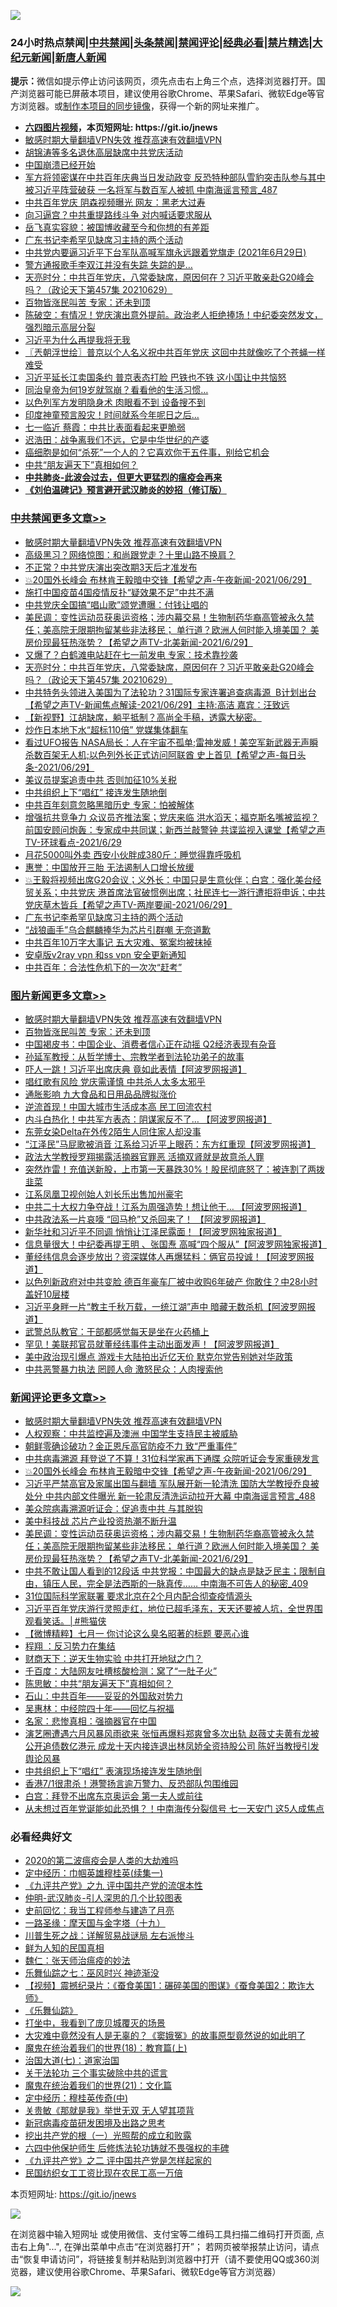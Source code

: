 ![](https://raw.githubusercontent.com/fqnews/bnews/master/64photo/fqnews-qr.jpg)

<div id="tt">
<h3>24小时热点禁闻|<a href="#%E4%B8%AD%E5%85%B1%E7%A6%81%E9%97%BB%E6%9B%B4%E5%A4%9A%E6%96%87%E7%AB%A0">中共禁闻</a>|<a href="#%E5%9B%BE%E7%89%87%E6%96%B0%E9%97%BB%E6%9B%B4%E5%A4%9A%E6%96%87%E7%AB%A0">头条禁闻</a>|<a href="#%E6%96%B0%E9%97%BB%E8%AF%84%E8%AE%BA%E6%9B%B4%E5%A4%9A%E6%96%87%E7%AB%A0">禁闻评论|<a href="#%E5%BF%85%E7%9C%8B%E7%BB%8F%E5%85%B8%E5%A5%BD%E6%96%87">经典必看|<a href="/video.md#%E7%A6%81%E7%89%87%E7%B2%BE%E9%80%89">禁片精选</a>|<a href="https://github.com/fqnews/djy/blob/master/gb/nf1351518.md#1">大纪元新闻</a>|<a href="https://github.com/fqnews/ntdtv/blob/master/gb/prog204.md#1">新唐人新闻</a></h3>
<div><b>提示：</b>微信如提示停止访问该网页，须先点击右上角三个点，选择浏览器打开。国产浏览器可能已屏蔽本项目，建议使用谷歌Chrome、苹果Safari、微软Edge等官方浏览器。或<a href="https://github.com/fqnews/bnews/blob/master/%E5%88%B6%E4%BD%9Cgit%E7%A6%81%E9%97%BB%E9%95%9C%E5%83%8F.md">制作本项目的同步镜像</a>，获得一个新的网址来推广。</div>
<ul>
<li><b><a href="http://d1.bdrive.tk/64.mp4" target="_blank">六四图片视频</a>，本页短网址: https://git.io/jnews</b></li>
<li><a href="/comments/20210630/1485911.md">敏感时期大量翻墙VPN失效 推荐高速有效翻墙VPN</a></li>
<li><a href="/cbnews/20210629/1576801.md">胡锦涛等多名退休高层缺席中共党庆活动</a></li>
<li><a href="/ssgc/20210629/1576880.md">中国崩溃已经开始</a></li>
<li><a href="/comments/20210629/1576732.md">军方将领密谋在中共百年庆典当日发动政变 反恐特种部队雪豹突击队参与其中 被习近平阵营破获 一名将军与数百军人被抓 中南海谣言预言_487</a></li>
<li><a href="/cnnews/20210629/1576777.md">中共百年党庆 阴森视频曝光 网友：黑老大过寿</a></li>
<li><a href="/cbnews/20210629/1576800.md">向习逼宫？中共重提路线斗争 对内喊话要求服从</a></li>
<li><a href="/cnnews/20210630/1577155.md">岳飞真实容貌：被国博收藏至今和你想的有差距</a></li>
<li><a href="/cbnews/20210629/1576974.md">广东书记李希罕见缺席习主持的两个活动</a></li>
<li><a href="/bannedvideo/20210629/1576819.md">中共党内要逼习近平下台军队高喊军旗永远跟着党旗走    (2021年6月29日)</a></li>
<li><a href="/cbnews/20210629/1576900.md">警方通报歌手李双江并没有失踪 失踪的是…</a></li>
<li><a href="/cbnews/20210630/1577250.md">天亮时分：中共百年党庆，八常委缺席，原因何在？习近平敢亲赴G20峰会吗？（政论天下第457集 20210629）</a></li>
<li><a href="/topimagenews/20210630/1577019.md">百物皆涨民叫苦 专家：还未到顶</a></li>
<li><a href="/bannedvideo/20210629/1576849.md">陈破空：有情况！党庆演出意外提前。政治老人拒绝捧场！中纪委突然发文，强烈暗示高层分裂</a></li>
<li><a href="/headline/20210630/1577160.md">习近平为什么再提我将无我</a></li>
<li><a href="/ssgc/20210630/1577274.md">〖兲朝浮世绘〗普京以个人名义祝中共百年党庆 这回中共就像吃了个苍蝇一样难受</a></li>
<li><a href="/cnnews/20210629/1576851.md">习近平延长江卖国条约 普京表态打脸 巴铁也不铁 这小国让中共恼怒</a></li>
<li><a href="/lifebaike/20210629/1576905.md">同治皇帝为何19岁就驾崩？看看他的生活习惯…</a></li>
<li><a href="/cnnews/20210630/1577116.md">以色列军方发明隐身术 肉眼看不到 设备搜不到</a></li>
<li><a href="/cnnews/20210630/1577022.md">印度神童预言股灾！时间就系今年呢日之后…</a></li>
<li><a href="/cnnews/20210630/1577128.md">七一临近 蔡霞：中共比表面看起来更脆弱</a></li>
<li><a href="/cbnews/20210629/1576717.md">迟浩田：战争离我们不远，它是中华世纪的产婆</a></li>
<li><a href="/health/20210629/1576744.md">癌细胞是如何“杀死”一个人的？它喜欢你干五件事，别给它机会</a></li>
<li><a href="/ssgc/20210629/1576879.md">中共“朋友遍天下”真相如何？</a></li>
<li><b><a href="/comments/20200211/1275071.md" target="_blank">中共肺炎-此波会过去，但更大更猛烈的瘟疫会再来</a></b></li>
<li><b><a href="/comments/20200207/1272816.md" target="_blank">《刘伯温碑记》预言避开武汉肺炎的妙招（修订版）</a></b></li>
</ul>
</div>

<div class="catlist">
<h3><a href="/cbnews/" target="_blank">中共禁闻</a><span><a href="/cbnews/" target="_blank" rel="nofollow">更多文章>></a></span></h3>
<ul>
<li><a href="/comments/20210630/1485911.md" target="_blank">敏感时期大量翻墙VPN失效 推荐高速有效翻墙VPN</a></li>
<li><a href="/cbnews/20210630/1577363.md" target="_blank">高级黑习？网络惊图：和尚跟党走？十里山路不换肩？</a></li>
<li><a href="/cbnews/20210630/1577352.md" target="_blank">不正常？中共党庆演出突改期3天后才准发布</a></li>
<li><a href="/comments/20210630/1577347.md" target="_blank">💥20国外长峰会 布林肯王毅暗中交锋【希望之声-午夜新闻-2021/06/29】</a></li>
<li><a href="/cbnews/20210630/1577338.md" target="_blank">施打中国疫苗4国疫情反扑“疑效果不足”中共不满</a></li>
<li><a href="/cbnews/20210630/1577315.md" target="_blank">中共党庆全国搞“唱山歌”颂党遭曝：付钱让唱的</a></li>
<li><a href="/comments/20210630/1577299.md" target="_blank">美民调：变性运动员获奥运资格；涉内幕交易！生物制药华裔高管被永久禁任；美高院无限期拘留某些非法移民； 单行道？欧洲人何时能入境美国？ 美房价现最狂热涨势？【希望之声TV-北美新闻-2021/6/29】</a></li>
<li><a href="/cbnews/20210630/1577278.md" target="_blank">又爆了？白鹤滩电站赶在七一前发电 专家：技术靠抄袭</a></li>
<li><a href="/cbnews/20210630/1577250.md" target="_blank">天亮时分：中共百年党庆，八常委缺席，原因何在？习近平敢亲赴G20峰会吗？（政论天下第457集 20210629）</a></li>
<li><a href="/comments/20210630/1577196.md" target="_blank">中共特务头领进入美国为了法轮功？31国际专家连署追查病毒源  B计划出台【希望之声TV-新闻焦点解读-2021/06/29】主持:高洁  嘉宾：汪致远</a></li>
<li><a href="/comments/20210630/1577193.md" target="_blank">【新视野】江胡缺席，躺平抵制？高尚全手稿，透露大秘密。</a></li>
<li><a href="/cbnews/20210630/1577192.md" target="_blank">炒作日本地下水“超标110倍” 党媒集体翻车</a></li>
<li><a href="/comments/20210630/1577180.md" target="_blank">看过UFO报告 NASA局长：人在宇宙不孤单;雷神发威！美空军新武器无声瞬杀数百架无人机;以色列外长正式访问阿联酋 史上首见【希望之声-每日头条-2021/06/29】</a></li>
<li><a href="/cbnews/20210630/1577139.md" target="_blank">美议员提案追责中共 否则加征10%关税</a></li>
<li><a href="/cbnews/20210630/1577138.md" target="_blank">中共组织上下“唱红” 接连发生随地倒</a></li>
<li><a href="/cbnews/20210630/1577126.md" target="_blank">中共百年刻意忽略黑暗历史 专家：怕被解体</a></li>
<li><a href="/comments/20210630/1577063.md" target="_blank">增强抗共竞争力 众议员齐推法案；党庆来临 洪水滔天；福克斯名嘴被监视？前国安顾问炮轰：专家成中共同谋；新西兰敲警钟 共谍监视入课堂【希望之声TV-环球看点-2021/6/29</a></li>
<li><a href="/cbnews/20210630/1577053.md" target="_blank">月花5000叫外卖 西安小伙胖成380斤：睡觉得靠呼吸机</a></li>
<li><a href="/cbnews/20210630/1577052.md" target="_blank">惠誉：中国放开三胎 无法遏制人口增长放缓</a></li>
<li><a href="/comments/20210630/1577030.md" target="_blank">💥王毅将视频出席G20会议；义外长：中国只是生意伙伴；白宫：强化美台经贸关系；中共党庆 港首席法官破惯例出席；社民连七一游行遭拒将申诉；中共党庆草木皆兵【希望之声TV-两岸要闻-2021/06/29】</a></li>
<li><a href="/cbnews/20210629/1576974.md" target="_blank">广东书记李希罕见缺席习主持的两个活动</a></li>
<li><a href="/cbnews/20210629/1576973.md" target="_blank">“战狼画手”乌合麒麟捧华为芯片引群嘲 无奈道歉</a></li>
<li><a href="/cbnews/20210629/1576972.md" target="_blank">中共百年10万字大事记 五大灾难、冤案均被抹掉</a></li>
<li><a href="/cbnews/20210629/1576942.md" target="_blank">安卓版v2ray vpn 和ss vpn 安全更新通知</a></li>
<li><a href="/cbnews/20210629/1576943.md" target="_blank">中共百年：合法性危机下的一次次“赶考”</a></li>

</ul>
</div>
<div class="catlist">
<h3><a href="/topimagenews/" target="_blank">图片新闻</a><span><a href="/topimagenews/" target="_blank" rel="nofollow">更多文章>></a></span></h3>
<ul>
<li><a href="/comments/20210630/1485911.md" target="_blank">敏感时期大量翻墙VPN失效 推荐高速有效翻墙VPN</a></li>
<li><a href="/topimagenews/20210630/1577019.md" target="_blank">百物皆涨民叫苦 专家：还未到顶</a></li>
<li><a href="/topimagenews/20210629/1576940.md" target="_blank">中国褐皮书：中国企业、消费者信心正在动摇 Q2经济表现有杂音</a></li>
<li><a href="/comments/20210629/1576797.md" target="_blank">孙延军教授：从哲学博士、宗教学者到法轮功弟子的故事</a></li>
<li><a href="/topimagenews/20210629/1576671.md" target="_blank">吓人一跳！习近平出席庆典 竟如此表情【阿波罗网报道】</a></li>
<li><a href="/topimagenews/20210629/1576670.md" target="_blank">唱红歌有风险 党庆需谨慎 中共杀人太多太邪乎</a></li>
<li><a href="/topimagenews/20210629/1576356.md" target="_blank">通胀影响 九大食品和日用品品牌拟涨价</a></li>
<li><a href="/topimagenews/20210628/1576216.md" target="_blank">逆流首现！中国大城市生活成本高 民工回流农村</a></li>
<li><a href="/topimagenews/20210628/1575968.md" target="_blank">内斗白热化！中共军方表态：阴谋家反不了&#8230; 【阿波罗网报道】</a></li>
<li><a href="/topimagenews/20210628/1575844.md" target="_blank">东莞女染Delta在外传2陌生人同住家人却没事</a></li>
<li><a href="/topimagenews/20210627/1575468.md" target="_blank">“江泽民”马屁歌被消音 江系给习近平上眼药：东方红重现【阿波罗网报道】</a></li>
<li><a href="/topimagenews/20210627/1575454.md" target="_blank">政法大学教授罗翔揭露活摘器官罪恶 活摘双肾就是故意杀人罪</a></li>
<li><a href="/topimagenews/20210627/1575428.md" target="_blank">突然炸雷！充值送新股，上市第一天暴跌30%！股民彻底怒了：被连割了两拨韭菜</a></li>
<li><a href="/topimagenews/20210627/1575184.md" target="_blank">江系凤凰卫视创始人刘长乐出售加州豪宅</a></li>
<li><a href="/topimagenews/20210626/1574894.md" target="_blank">中共二十大权力争夺战！江系为周强造势！想让他干&#8230; 【阿波罗网报道】</a></li>
<li><a href="/topimagenews/20210626/1574848.md" target="_blank">中共政法系一片哀嚎 “回马枪”又杀回来了！ 【阿波罗网报道】</a></li>
<li><a href="/topimagenews/20210625/1574189.md" target="_blank">新华社和习近平不同调 悄悄让江泽民露面！【阿波罗网独家报道】</a></li>
<li><a href="/topimagenews/20210625/1574140.md" target="_blank">信息量很大！中纪委再提王明 、张国焘 高喊“四个服从”【阿波罗网独家报道】</a></li>
<li><a href="/topimagenews/20210625/1574040.md" target="_blank">董经纬信息会逐步放出？资深媒体人再爆猛料：俩官员投诚！【阿波罗网报道】</a></li>
<li><a href="/topimagenews/20210624/1573598.md" target="_blank">以色列新政府对中共变脸 德百年豪车厂被中收购6年破产 你敢住？中28小时盖好10层楼</a></li>
<li><a href="/topimagenews/20210624/1573398.md" target="_blank">习近平身畔一片“教主千秋万载，一统江湖”声中 暗藏无数杀机【阿波罗网报道】</a></li>
<li><a href="/topimagenews/20210624/1573292.md" target="_blank">武警总队教官：干部都感觉每天是坐在火药桶上</a></li>
<li><a href="/topimagenews/20210623/1572879.md" target="_blank">罕见！美联邦官员就董经纬事件主动出面发声！【阿波罗网报道】</a></li>
<li><a href="/topimagenews/20210623/1572841.md" target="_blank">美中政治现引爆点 游戏卡大陆拍出近亿天价 默克尔党告别她对华政策</a></li>
<li><a href="/topimagenews/20210623/1572689.md" target="_blank">中共恶警暴力执法 罔顾人命 激怒民众：人肉搜索他</a></li>

</ul>
</div>
<div class="catlist">
<h3><a href="/comments/" target="_blank">新闻评论</a><span><a href="/comments/" target="_blank" rel="nofollow">更多文章>></a></span></h3>
<ul>
<li><a href="/comments/20210630/1485911.md" target="_blank">敏感时期大量翻墙VPN失效 推荐高速有效翻墙VPN</a></li>
<li><a href="/comments/20210630/1577355.md" target="_blank">人权观察：中共监控遍及澳洲 中国学生支持民主被威胁</a></li>
<li><a href="/comments/20210630/1577354.md" target="_blank">朝鲜零确诊破功？金正恩斥高官防疫不力 致“严重事件”</a></li>
<li><a href="/comments/20210630/1577350.md" target="_blank">中共病毒溯源 拜登说了不算！31位科学家再下通牒 众院听证会专家重磅发言</a></li>
<li><a href="/comments/20210630/1577347.md" target="_blank">💥20国外长峰会 布林肯王毅暗中交锋【希望之声-午夜新闻-2021/06/29】</a></li>
<li><a href="/comments/20210630/1577335.md" target="_blank">习近平严禁高官及家属出国与翻墙 军队展开新一轮清洗 国防大学教授乔良被处分 中共内部文件曝光 新一轮肃反清洗运动拉开大幕 中南海谣言预言_488</a></li>
<li><a href="/comments/20210630/1577323.md" target="_blank">美众院病毒溯源听证会：促追责中共 与其脱钩</a></li>
<li><a href="/comments/20210630/1577314.md" target="_blank">美中科技战 芯片产业投资热潮不断升温</a></li>
<li><a href="/comments/20210630/1577299.md" target="_blank">美民调：变性运动员获奥运资格；涉内幕交易！生物制药华裔高管被永久禁任；美高院无限期拘留某些非法移民； 单行道？欧洲人何时能入境美国？ 美房价现最狂热涨势？【希望之声TV-北美新闻-2021/6/29】</a></li>
<li><a href="/comments/20210630/1577298.md" target="_blank">中共不敢让国人看到的12段话 中共党报：中国最大的缺点是缺乏民主；限制自由，镇压人民，完全是法西斯的一脉真传…… 中南海不可告人的秘密_409</a></li>
<li><a href="/comments/20210630/1577296.md" target="_blank">31位国际科学家联署 要求北京在2个月内配合彻查疫情源头</a></li>
<li><a href="/comments/20210630/1577295.md" target="_blank">习近平百年党庆游行灵照走红，地位已超毛泽东，天天还要被人坑，全世界围观看笑话。│#熊猫侠</a></li>
<li><a href="/comments/20210630/1577289.md" target="_blank">【微博精粹】七月一 你讨论这么臭名昭著的标题 要恶心谁</a></li>
<li><a href="/comments/20210630/1577288.md" target="_blank">程翔 ：反习势力在集结</a></li>
<li><a href="/comments/20210630/1577264.md" target="_blank">财商天下：逆天生物实验 中共打开地狱之门？</a></li>
<li><a href="/comments/20210630/1577263.md" target="_blank">千百度：大陆网友吐槽核酸检测：窝了“一肚子火”</a></li>
<li><a href="/comments/20210630/1577262.md" target="_blank">陈思敏：中共“朋友遍天下”真相如何？</a></li>
<li><a href="/comments/20210630/1577261.md" target="_blank">石山：中共百年——妥妥的外国敌对势力</a></li>
<li><a href="/comments/20210630/1577260.md" target="_blank">吴惠林：中经院四十年——回忆与祝福</a></li>
<li><a href="/comments/20210630/1577259.md" target="_blank">名家：悲惨真相：强摘器官在中国</a></li>
<li><a href="/comments/20210630/1577249.md" target="_blank">演艺圈遭遇六月风暴风雨欲来 张恒再爆料郑爽曾多次出轨 赵薇丈夫黄有龙被公开追债数亿港元 成龙十天内接连退出林凤娇全资持股公司 陈好当教授引发舆论风暴</a></li>
<li><a href="/comments/20210630/1577242.md" target="_blank">中共组织上下“唱红” 表演现场接连发生随地倒</a></li>
<li><a href="/comments/20210630/1577241.md" target="_blank">香港7/1很肃杀！港警扬言逾万警力、反恐部队包围维园</a></li>
<li><a href="/comments/20210630/1577239.md" target="_blank">白宫：拜登不出席东京奥运会 第一夫人或前往</a></li>
<li><a href="/comments/20210630/1577237.md" target="_blank">从未想过百年党诞能如此恐惧？！中南海传分裂信号 七一天安门 这5人成焦点</a></li>

</ul>
</div>

<div class="catlist">
<h3>必看经典好文</h3>
<ul>
<li><a href="/comments/20200712/1359432.md" target="_blank">2020的第二波瘟疫会是人类的大劫难吗</a></li>
<li><a href="/tculture/20161028/606931.md" target="_blank">定中经历：巾帼英雄穆桂英(续集一)</a></li>
<li><a href="/bookonline/20131116/201045.md" target="_blank">《九评共产党》之九 评中国共产党的流氓本性</a></li>
<li><a href="/comments/20200620/1347687.md" target="_blank">仲明-武汉肺炎-引人深思的几个比较图表</a></li>
<li><a href="/aomi/history/20141104/323033.md" target="_blank">史前回忆：我当工程师参与建造了月亮</a></li>
<li><a href="/topimagenews/20180327/919935.md" target="_blank">一路圣缘：摩天国与金字塔（十九）</a></li>
<li><a href="/comments/20200908/1392745.md" target="_blank">川普生死之战：详解贸易战谜局 左右派惨斗</a></li>
<li><a href="/comments/20200926/1403589.md" target="_blank">鲜为人知的民国真相</a></li>
<li><a href="/comments/20200224/1282494.md" target="_blank">魏仁：张天师治瘟疫的妙法</a></li>
<li><a href="/tculture/20190101/792550.md" target="_blank">乐舞仙踪之七：巫风时兴 神迹渐没</a></li>
<li><a href="/comments/20210123/1473011.md" target="_blank">【视频】震撼纪录片：《蚕食美国1：碾碎美国的图谋》《蚕食美国2：欺诈大师》</a></li>
<li><a href="/comments/20200527/783191.md" target="_blank">《乐舞仙踪》</a></li>
<li><a href="/comments/20201015/1414242.md" target="_blank">打坐中，我看到了庞贝城覆灭的场景</a></li>
<li><a href="/lifebaike/20210511/1544066.md" target="_blank">大灾难中竟然没有人是无辜的？《窦娥冤》的故事原型竟然说的如此明了</a></li>
<li><a href="/topimagenews/20180701/965109.md" target="_blank">魔鬼在统治着我们的世界(18)：教育篇(上)</a></li>
<li><a href="/cbnews/20190424/913985.md" target="_blank">治国大道(七)：道家治国</a></li>
<li><a href="/cbnews/20200703/1354907.md" target="_blank">关于法轮功 三个事实破除中共的谎言</a></li>
<li><a href="/comments/20180802/980476.md" target="_blank">魔鬼在统治着我们的世界(21)：文化篇</a></li>
<li><a href="/tculture/xiulian/20151105/467870.md" target="_blank">定中经历：穆桂英传奇(中)</a></li>
<li><a href="/topimagenews/20170331/738673.md" target="_blank">关贵敏《那就是我》举世无双 无人望其项背</a></li>
<li><a href="/comments/20200917/1029129.md" target="_blank">新冠病毒疫苗研发困境及出路之思考</a></li>
<li><a href="/comments/20200629/1352460.md" target="_blank">挖出共产党的根（一）光照帮的成立和败露</a></li>
<li><a href="/comments/20200926/1403542.md" target="_blank">六四中他保护师生 后修炼法轮功铸就不畏强权的丰碑</a></li>
<li><a href="/bookonline/20131116/201055.md" target="_blank">《九评共产党》之二 评中国共产党是怎样起家的</a></li>
<li><a href="/lifebaike/20200515/1328783.md" target="_blank">民国纺织女工工资比现在农民工高一万倍</a></li>

</ul>
</div>

本页短网址: https://git.io/jnews

![](https://raw.githubusercontent.com/fqnews/bnews/master/64photo/fqnews-qr.jpg)

在浏览器中输入短网址 或使用微信、支付宝等二维码工具扫描二维码打开页面, 点击右上角"...", 在弹出菜单中点击“在浏览器打开”； 若网页被举报禁止访问，请点击“恢复申请访问”，将链接复制并粘贴到浏览器中打开（请不要使用QQ或360浏览器，建议使用谷歌Chrome、苹果Safari、微软Edge等官方浏览器）

![](https://raw.githubusercontent.com/fqnews/bnews/master/64photo/wx.jpg)